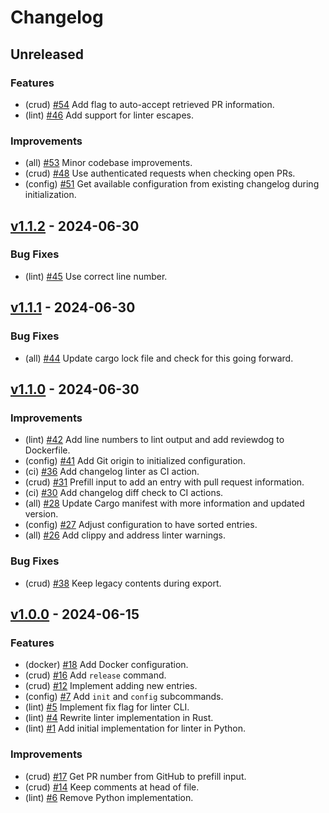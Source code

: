 <!--
This changelog was created using the `clu` binary
(https://github.com/MalteHerrmann/changelog-utils).
-->
# Changelog

## Unreleased

### Features

- (crud) [#54](https://github.com/MalteHerrmann/changelog-utils/pull/54) Add flag to auto-accept retrieved PR information.
- (lint) [#46](https://github.com/MalteHerrmann/changelog-utils/pull/46) Add support for linter escapes.

### Improvements

- (all) [#53](https://github.com/MalteHerrmann/changelog-utils/pull/53) Minor codebase improvements.
- (crud) [#48](https://github.com/MalteHerrmann/changelog-utils/pull/48) Use authenticated requests when checking open PRs.
- (config) [#51](https://github.com/MalteHerrmann/changelog-utils/pull/51) Get available configuration from existing changelog during initialization.

## [v1.1.2](https://github.com/MalteHerrmann/changelog-utils/releases/tag/v1.1.2) - 2024-06-30

### Bug Fixes

- (lint) [#45](https://github.com/MalteHerrmann/changelog-utils/pull/45) Use correct line number.

## [v1.1.1](https://github.com/MalteHerrmann/changelog-utils/releases/tag/v1.1.1) - 2024-06-30

### Bug Fixes

- (all) [#44](https://github.com/MalteHerrmann/changelog-utils/pull/44) Update cargo lock file and check for this going forward.

## [v1.1.0](https://github.com/MalteHerrmann/changelog-utils/releases/tag/v1.1.0) - 2024-06-30

### Improvements

- (lint) [#42](https://github.com/MalteHerrmann/changelog-utils/pull/42) Add line numbers to lint output and add reviewdog to Dockerfile.
- (config) [#41](https://github.com/MalteHerrmann/changelog-utils/pull/41) Add Git origin to initialized configuration.
- (ci) [#36](https://github.com/MalteHerrmann/changelog-utils/pull/36) Add changelog linter as CI action.
- (crud) [#31](https://github.com/MalteHerrmann/changelog-utils/pull/31) Prefill input to add an entry with pull request information.
- (ci) [#30](https://github.com/MalteHerrmann/changelog-utils/pull/30) Add changelog diff check to CI actions.
- (all) [#28](https://github.com/MalteHerrmann/changelog-utils/pull/28) Update Cargo manifest with more information and updated version.
- (config) [#27](https://github.com/MalteHerrmann/changelog-utils/pull/27) Adjust configuration to have sorted entries.
- (all) [#26](https://github.com/MalteHerrmann/changelog-utils/pull/26) Add clippy and address linter warnings.

### Bug Fixes

- (crud) [#38](https://github.com/MalteHerrmann/changelog-utils/pull/38) Keep legacy contents during export.

## [v1.0.0](https://github.com/MalteHerrmann/changelog-utils/releases/tag/v1.0.0) - 2024-06-15

### Features

- (docker) [#18](https://github.com/MalteHerrmann/changelog-utils/pull/18) Add Docker configuration.
- (crud) [#16](https://github.com/MalteHerrmann/changelog-utils/pull/16) Add `release` command.
- (crud) [#12](https://github.com/MalteHerrmann/changelog-utils/pull/12) Implement adding new entries.
- (config) [#7](https://github.com/MalteHerrmann/changelog-utils/pull/7) Add `init` and `config` subcommands.
- (lint) [#5](https://github.com/MalteHerrmann/changelog-utils/pull/5) Implement fix flag for linter CLI.
- (lint) [#4](https://github.com/MalteHerrmann/changelog-utils/pull/4) Rewrite linter implementation in Rust.
- (lint) [#1](https://github.com/MalteHerrmann/changelog-utils/pull/1) Add initial implementation for linter in Python.

### Improvements

- (crud) [#17](https://github.com/MalteHerrmann/changelog-utils/pull/17) Get PR number from GitHub to prefill input.
- (crud) [#14](https://github.com/MalteHerrmann/changelog-utils/pull/14) Keep comments at head of file.
- (lint) [#6](https://github.com/MalteHerrmann/changelog-utils/pull/6) Remove Python implementation.
